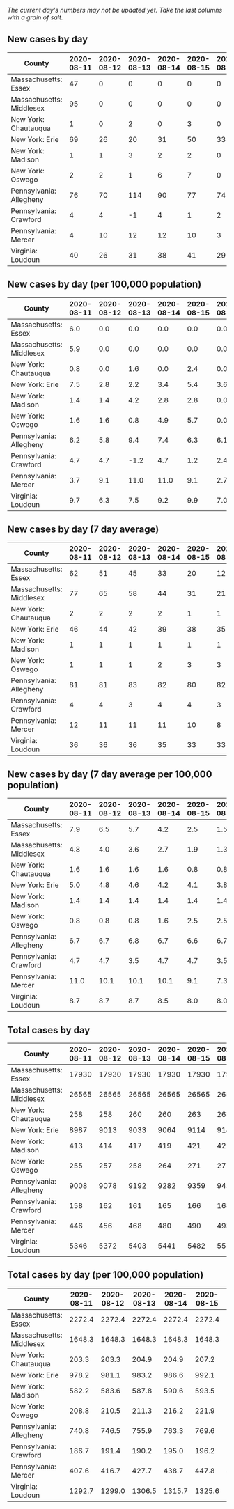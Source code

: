 _The current day's numbers may not be updated yet. Take the last columns with a grain of salt._
## New cases by day

| County | 2020-08-11 | 2020-08-12 | 2020-08-13 | 2020-08-14 | 2020-08-15 | 2020-08-16 | 2020-08-17 |
| --- | --- | --- | --- | --- | --- | --- | --- |
| Massachusetts: Essex | 47 | 0 | 0 | 0 | 0 | 0 |  |
| Massachusetts: Middlesex | 95 | 0 | 0 | 0 | 0 | 0 |  |
| New York: Chautauqua | 1 | 0 | 2 | 0 | 3 | 0 |  |
| New York: Erie | 69 | 26 | 20 | 31 | 50 | 33 |  |
| New York: Madison | 1 | 1 | 3 | 2 | 2 | 0 |  |
| New York: Oswego | 2 | 2 | 1 | 6 | 7 | 0 |  |
| Pennsylvania: Allegheny | 76 | 70 | 114 | 90 | 77 | 74 |  |
| Pennsylvania: Crawford | 4 | 4 | -1 | 4 | 1 | 2 |  |
| Pennsylvania: Mercer | 4 | 10 | 12 | 12 | 10 | 3 |  |
| Virginia: Loudoun | 40 | 26 | 31 | 38 | 41 | 29 |  |

## New cases by day (per 100,000 population)

| County | 2020-08-11 | 2020-08-12 | 2020-08-13 | 2020-08-14 | 2020-08-15 | 2020-08-16 | 2020-08-17 |
| --- | --- | --- | --- | --- | --- | --- | --- |
| Massachusetts: Essex | 6.0 | 0.0 | 0.0 | 0.0 | 0.0 | 0.0 |  |
| Massachusetts: Middlesex | 5.9 | 0.0 | 0.0 | 0.0 | 0.0 | 0.0 |  |
| New York: Chautauqua | 0.8 | 0.0 | 1.6 | 0.0 | 2.4 | 0.0 |  |
| New York: Erie | 7.5 | 2.8 | 2.2 | 3.4 | 5.4 | 3.6 |  |
| New York: Madison | 1.4 | 1.4 | 4.2 | 2.8 | 2.8 | 0.0 |  |
| New York: Oswego | 1.6 | 1.6 | 0.8 | 4.9 | 5.7 | 0.0 |  |
| Pennsylvania: Allegheny | 6.2 | 5.8 | 9.4 | 7.4 | 6.3 | 6.1 |  |
| Pennsylvania: Crawford | 4.7 | 4.7 | -1.2 | 4.7 | 1.2 | 2.4 |  |
| Pennsylvania: Mercer | 3.7 | 9.1 | 11.0 | 11.0 | 9.1 | 2.7 |  |
| Virginia: Loudoun | 9.7 | 6.3 | 7.5 | 9.2 | 9.9 | 7.0 |  |

## New cases by day (7 day average)

| County | 2020-08-11 | 2020-08-12 | 2020-08-13 | 2020-08-14 | 2020-08-15 | 2020-08-16 | 2020-08-17 |
| --- | --- | --- | --- | --- | --- | --- | --- |
| Massachusetts: Essex | 62 | 51 | 45 | 33 | 20 | 12 |  |
| Massachusetts: Middlesex | 77 | 65 | 58 | 44 | 31 | 21 |  |
| New York: Chautauqua | 2 | 2 | 2 | 2 | 1 | 1 |  |
| New York: Erie | 46 | 44 | 42 | 39 | 38 | 35 |  |
| New York: Madison | 1 | 1 | 1 | 1 | 1 | 1 |  |
| New York: Oswego | 1 | 1 | 1 | 2 | 3 | 3 |  |
| Pennsylvania: Allegheny | 81 | 81 | 83 | 82 | 80 | 82 |  |
| Pennsylvania: Crawford | 4 | 4 | 3 | 4 | 4 | 3 |  |
| Pennsylvania: Mercer | 12 | 11 | 11 | 11 | 10 | 8 |  |
| Virginia: Loudoun | 36 | 36 | 36 | 35 | 33 | 33 |  |

## New cases by day (7 day average per 100,000 population)

| County | 2020-08-11 | 2020-08-12 | 2020-08-13 | 2020-08-14 | 2020-08-15 | 2020-08-16 | 2020-08-17 |
| --- | --- | --- | --- | --- | --- | --- | --- |
| Massachusetts: Essex | 7.9 | 6.5 | 5.7 | 4.2 | 2.5 | 1.5 |  |
| Massachusetts: Middlesex | 4.8 | 4.0 | 3.6 | 2.7 | 1.9 | 1.3 |  |
| New York: Chautauqua | 1.6 | 1.6 | 1.6 | 1.6 | 0.8 | 0.8 |  |
| New York: Erie | 5.0 | 4.8 | 4.6 | 4.2 | 4.1 | 3.8 |  |
| New York: Madison | 1.4 | 1.4 | 1.4 | 1.4 | 1.4 | 1.4 |  |
| New York: Oswego | 0.8 | 0.8 | 0.8 | 1.6 | 2.5 | 2.5 |  |
| Pennsylvania: Allegheny | 6.7 | 6.7 | 6.8 | 6.7 | 6.6 | 6.7 |  |
| Pennsylvania: Crawford | 4.7 | 4.7 | 3.5 | 4.7 | 4.7 | 3.5 |  |
| Pennsylvania: Mercer | 11.0 | 10.1 | 10.1 | 10.1 | 9.1 | 7.3 |  |
| Virginia: Loudoun | 8.7 | 8.7 | 8.7 | 8.5 | 8.0 | 8.0 |  |

## Total cases by day

| County | 2020-08-11 | 2020-08-12 | 2020-08-13 | 2020-08-14 | 2020-08-15 | 2020-08-16 | 2020-08-17 |
| --- | --- | --- | --- | --- | --- | --- | --- |
| Massachusetts: Essex | 17930 | 17930 | 17930 | 17930 | 17930 | 17930 |  |
| Massachusetts: Middlesex | 26565 | 26565 | 26565 | 26565 | 26565 | 26565 |  |
| New York: Chautauqua | 258 | 258 | 260 | 260 | 263 | 263 |  |
| New York: Erie | 8987 | 9013 | 9033 | 9064 | 9114 | 9147 |  |
| New York: Madison | 413 | 414 | 417 | 419 | 421 | 421 |  |
| New York: Oswego | 255 | 257 | 258 | 264 | 271 | 271 |  |
| Pennsylvania: Allegheny | 9008 | 9078 | 9192 | 9282 | 9359 | 9433 |  |
| Pennsylvania: Crawford | 158 | 162 | 161 | 165 | 166 | 168 |  |
| Pennsylvania: Mercer | 446 | 456 | 468 | 480 | 490 | 493 |  |
| Virginia: Loudoun | 5346 | 5372 | 5403 | 5441 | 5482 | 5511 |  |

## Total cases by day (per 100,000 population)

| County | 2020-08-11 | 2020-08-12 | 2020-08-13 | 2020-08-14 | 2020-08-15 | 2020-08-16 | 2020-08-17 |
| --- | --- | --- | --- | --- | --- | --- | --- |
| Massachusetts: Essex | 2272.4 | 2272.4 | 2272.4 | 2272.4 | 2272.4 | 2272.4 |  |
| Massachusetts: Middlesex | 1648.3 | 1648.3 | 1648.3 | 1648.3 | 1648.3 | 1648.3 |  |
| New York: Chautauqua | 203.3 | 203.3 | 204.9 | 204.9 | 207.2 | 207.2 |  |
| New York: Erie | 978.2 | 981.1 | 983.2 | 986.6 | 992.1 | 995.6 |  |
| New York: Madison | 582.2 | 583.6 | 587.8 | 590.6 | 593.5 | 593.5 |  |
| New York: Oswego | 208.8 | 210.5 | 211.3 | 216.2 | 221.9 | 221.9 |  |
| Pennsylvania: Allegheny | 740.8 | 746.5 | 755.9 | 763.3 | 769.6 | 775.7 |  |
| Pennsylvania: Crawford | 186.7 | 191.4 | 190.2 | 195.0 | 196.2 | 198.5 |  |
| Pennsylvania: Mercer | 407.6 | 416.7 | 427.7 | 438.7 | 447.8 | 450.5 |  |
| Virginia: Loudoun | 1292.7 | 1299.0 | 1306.5 | 1315.7 | 1325.6 | 1332.6 |  |
